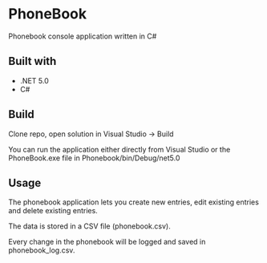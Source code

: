 # PhoneBook
Phonebook console application written in C#

## Built with
- .NET 5.0
- C#

## Build
Clone repo, open solution in Visual Studio -> Build

You can run the application either directly from Visual Studio or the PhoneBook.exe file in Phonebook/bin/Debug/net5.0 

## Usage
The phonebook application lets you create new entries, edit existing entries and delete existing entries. 

The data is stored in a CSV file (phonebook.csv).

Every change in the phonebook will be logged and saved in phonebook_log.csv.
